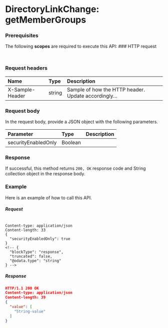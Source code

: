 # DirectoryLinkChange: getMemberGroups


### Prerequisites
The following **scopes** are required to execute this API: ### HTTP request
<!-- { "blockType": "ignored" } -->
```http


```
### Request headers
| Name       | Type | Description|
|:---------------|:--------|:----------|
| X-Sample-Header  | string  | Sample of how the HTTP header. Update accordingly...|

### Request body
In the request body, provide a JSON object with the following parameters.

| Parameter	   | Type	|Description|
|:---------------|:--------|:----------|
|securityEnabledOnly|Boolean||

### Response
If successful, this method returns `200, OK` response code and String collection object in the response body.

### Example
Here is an example of how to call this API.
##### Request
<!-- {
  "blockType": "request",
  "name": "directorylinkchange_getmembergroups"
}-->
```http

Content-type: application/json
Content-length: 33
{
  "securityEnabledOnly": true
}
<!-- {
  "blockType": "response",
  "truncated": false,
  "@odata.type": "string"
} -->
```
##### Response
```json
HTTP/1.1 200 OK
Content-type: application/json
Content-length: 39
{
  "value": [
    "String-value"
  ]
}
```

<!-- uuid: 9225b3b3-1e73-4092-aaa2-35ecaa27f0be
2015-10-14 23:39:30 UTC -->
<!-- {
  "type": "#page.annotation",
  "description": "DirectoryLinkChange: getMemberGroups",
  "keywords": "",
  "section": "documentation",
  "tocPath": ""
}-->